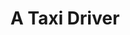 ---
title: "A Taxi Driver"
year: 2017
rating: 2.5
stars: "★★½"
rewatched: false
permalink: "a-taxi-driver"
watched_on: 2023-06-27
---